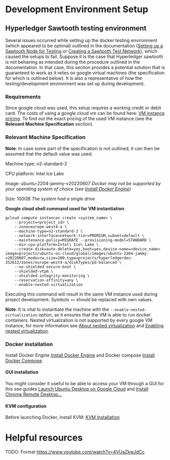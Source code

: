 # Development Environment Setup

## Hyperledger Sawtooth testing environment

Several issues occurred while setting up the docker testing environment (which appeared to be optimal) outlined in the documentation ([Setting up a Sawtooth Node for Testing](https://sawtooth.hyperledger.org/docs/1.2/app_developers_guide/installing_sawtooth.html) or [Creating a Sawtooth Test Network](https://sawtooth.hyperledger.org/docs/1.2/app_developers_guide/creating_sawtooth_network.html)), which caused the setups to fail. Suppose it is the case that Hyperledger sawtooth is not behaving as intended during the procedure outlined in the documentation. In that case, this section provides a potential solution that is guaranteed to work as it relies on google virtual machines (the specification for which is outlined below). It is also a representative of how the testing/development environment was set up during development.

### Requirements
Since google cloud was used, this setup requires a working credit or debit card. The costs of using a google cloud vm can be found here: [VM instance pricing](https://cloud.google.com/compute/vm-instance-pricing). To find out the exact pricing of the used VM instance (see the **Relevant Machine Specification** section).

### Relevant Machine Specification

**Note**: In case some part of the specification is not outlined, it can then be assumed that the default value was used.

Machine type: n2-standard-2

CPU platform: Intel Ice Lake

Image: ubuntu-2204-jammy-v20220607 *Docker may not be supported by your operating system of choice (see [Install Docker Engine](https://docs.docker.com/engine/install/))*

Size: 100GB *The system had a single drive*

**Google cloud shell command used for VM instantiation**:
```
gcloud compute instances create <system_name> \
    --project=<project_id> \
    --zone=europe-west4-a \
    --machine-type=n2-standard-2 \
    --network-interface=network-tier=PREMIUM,subnet=default \
    --maintenance-policy=MIGRATE --provisioning-model=STANDARD \
    --min-cpu-platform=Intel\ Ice\ Lake \
    --create-disk=auto-delete=yes,boot=yes,device-name=<device_name> image=projects/ubuntu-os-cloud/global/images/ubuntu-2204-jammy-v20220607,mode=rw,size=100,type=projects/hyperledgerdev-352612/zones/europe-west4-a/diskTypes/pd-balanced \
    --no-shielded-secure-boot \
    --shielded-vtpm \
    --shielded-integrity-monitoring \
    --reservation-affinity=any \
    --enable-nested-virtualization
```

Executing this command will result in the same VM instance used during project development. Symbols `<>` should be replaced with own values.

**Note**: It is vital to instantiate the machine with the ``--enable-nested-virtualization`` option, as it ensures that the VM is able to run docker containers. Nested virtualization is not supported by every google VM instance, for more information see [About nested virtualization](https://cloud.google.com/compute/docs/instances/nested-virtualization/overview) and [Enabling nested virtualization](https://cloud.google.com/compute/docs/instances/nested-virtualization/enabling).

### Docker installation

Install Docker Engine [Install Docker Engine](https://docs.docker.com/engine/install/) and Docker compose [Install Docker Compose](https://docs.docker.com/compose/install/).

#### GUI installation
You might consider it useful to be able to access your VM through a GUI for this see guides [Launch Ubuntu Desktop on Google Cloud](https://ubuntu.com/blog/launch-ubuntu-desktop-on-google-cloud) and [Install Chrome Remote Desktop...](https://bytexd.com/install-chrome-remote-desktop-headless/)

#### KVM configuration

Before launching Docker, install KVM: [KVM Installation](https://help.ubuntu.com/community/KVM/Installation)


# Helpful resources

TODO: Format https://www.youtube.com/watch?v=4VUaZkwJdCc